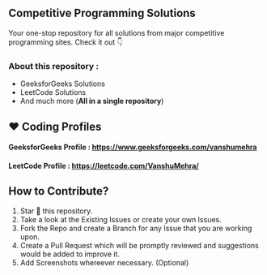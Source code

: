  ## Competitive Programming Solutions

Your one-stop repository for all solutions from major competitive programming sites. Check it out :point_down:

### **About this repository :**

* GeeksforGeeks Solutions
* LeetCode Solutions
* And much more (__All in a single repository__)


## ❤️ Coding Profiles

#### **GeeksforGeeks Profile** : https://www.geeksforgeeks.com/vanshumehra 
#### **LeetCode Profile** : https://leetcode.com/VanshuMehra/


## How to Contribute?
1. Star 🌟 this repository. 
2. Take a look at the Existing Issues or create your own Issues.
3. Fork the Repo and create a Branch for any Issue that you are working upon.
4. Create a Pull Request which will be promptly reviewed and suggestions would be added to improve it.
5. Add Screenshots whereever necessary. (Optional)
